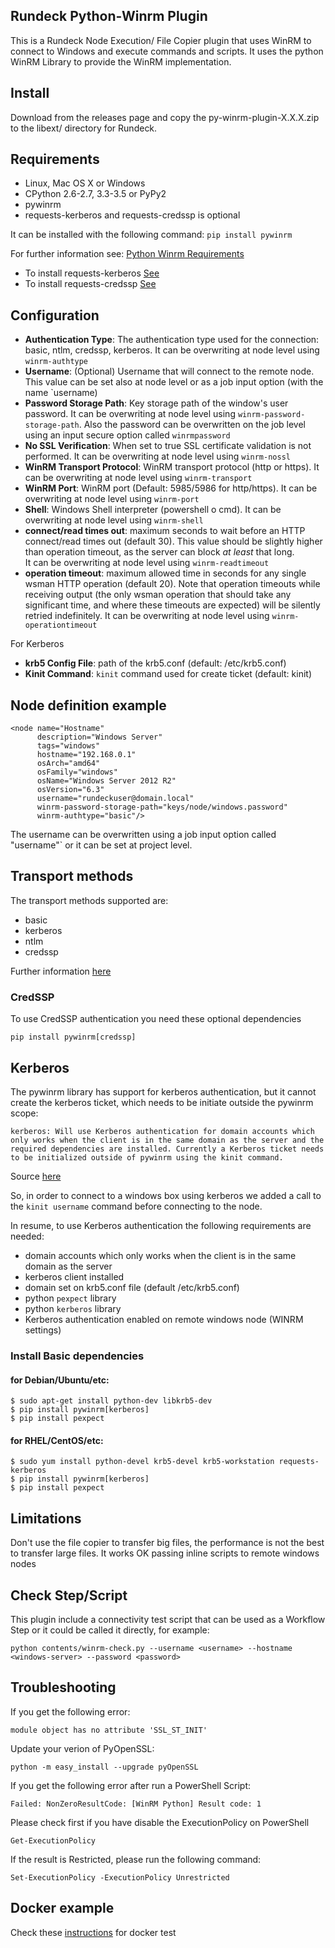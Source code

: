 ## Rundeck Python-Winrm Plugin

This is a Rundeck Node Execution/ File Copier plugin that uses WinRM to connect to Windows and execute commands and scripts. It uses the python WinRM Library to provide the WinRM implementation.

## Install 

Download from the releases page and copy the py-winrm-plugin-X.X.X.zip to the libext/ directory for Rundeck.

## Requirements

* Linux, Mac OS X or Windows
* CPython 2.6-2.7, 3.3-3.5 or PyPy2
* pywinrm
* requests-kerberos and requests-credssp is optional

It can be installed with the following command: `pip install pywinrm` 

For further information see: 
[Python Winrm Requirements](https://github.com/diyan/pywinrm/#requirements)

* To install requests-kerberos [See](https://github.com/diyan/pywinrm/#to-use-kerberos-authentication-you-need-these-optional-dependencies)
* To install requests-credssp  [See](https://github.com/diyan/pywinrm/#to-use-credssp-authentication-you-need-these-optional-dependencies)

## Configuration

* **Authentication Type**: The authentication type used for the connection: basic, ntlm, credssp, kerberos. It can be overwriting at node level using `winrm-authtype`
* **Username**: (Optional) Username that will connect to the remote node. This value can be set also at node level or as a job input option (with the name `username)
* **Password Storage Path**: Key storage path of the window's user password. It can be overwriting at node level using `winrm-password-storage-path`. 
  Also the password can be overwritten on the job level using an input secure option called `winrmpassword`
* **No SSL Verification**: When set to true SSL certificate validation is not performed.  It can be overwriting at node level using `winrm-nossl`
* **WinRM Transport Protocol**: WinRM transport protocol (http or https). It can be overwriting at node level using `winrm-transport`
* **WinRM Port**: WinRM port (Default: 5985/5986 for http/https). It can be overwriting at node level using `winrm-port`
* **Shell**: Windows Shell interpreter (powershell o cmd).  It can be overwriting at node level using `winrm-shell`
* **connect/read times out**: maximum seconds to wait before an HTTP connect/read times out (default 30). This value should be slightly higher than operation timeout, as the server can block *at least* that long.  
It can be overwriting at node level using `winrm-readtimeout`
* **operation timeout**: maximum allowed time in seconds for any single wsman HTTP operation (default 20). Note that operation timeouts while receiving output (the only wsman operation that should take any significant time, and where these timeouts are expected) will be silently retried indefinitely.
It can be overwriting at node level using `winrm-operationtimeout`

For Kerberos
* **krb5 Config File**: path of the krb5.conf (default: /etc/krb5.conf)
* **Kinit Command**: `kinit` command used for create ticket (default: kinit)

## Node definition example



```
<node name="Hostname" 
      description="Windows Server" 
      tags="windows" 
      hostname="192.168.0.1" 
      osArch="amd64" 
      osFamily="windows" 
      osName="Windows Server 2012 R2" 
      osVersion="6.3" 
      username="rundeckuser@domain.local" 
      winrm-password-storage-path="keys/node/windows.password"
      winrm-authtype="basic"/>
```
 
The username can be overwritten using a job input option called "username"` or it can be set at project level.
 
## Transport methods
The transport methods supported are:

* basic
* kerberos
* ntlm
* credssp

Further information [here](https://github.com/diyan/pywinrm#valid-transport-options)


### CredSSP

To use CredSSP authentication you need these optional dependencies
```
pip install pywinrm[credssp]
```

## Kerberos

The pywinrm library has support for kerberos authentication, but it cannot create the kerberos ticket, which needs to be initiate outside the pywinrm scope:

```
kerberos: Will use Kerberos authentication for domain accounts which only works when the client is in the same domain as the server and the required dependencies are installed. Currently a Kerberos ticket needs to be initialized outside of pywinrm using the kinit command.

```
Source [here](https://github.com/diyan/pywinrm#valid-transport-options)


So, in order to connect to a windows box using kerberos we added a call to the `kinit username` command before connecting to the node.

In resume, to use Kerberos authentication the following requirements are needed:

* domain accounts which only works when the client is in the same domain as the server
* kerberos client installed
* domain set on krb5.conf file (default /etc/krb5.conf)
* python `pexpect` library
* python `kerberos` library
* Kerberos authentication enabled on remote windows node (WINRM settings)

### Install Basic dependencies
#### for Debian/Ubuntu/etc:

```
$ sudo apt-get install python-dev libkrb5-dev
$ pip install pywinrm[kerberos]
$ pip install pexpect
```

#### for RHEL/CentOS/etc:
```
$ sudo yum install python-devel krb5-devel krb5-workstation requests-kerberos
$ pip install pywinrm[kerberos]
$ pip install pexpect
```


## Limitations
 
Don't use the file copier to transfer big files, the performance is not the best to transfer large files. It works OK passing inline scripts to remote windows nodes


## Check Step/Script

This plugin include a connectivity test script that can be used as a Workflow Step or it could be called it directly, for example:

```
python contents/winrm-check.py --username <username> --hostname <windows-server> --password <password>
```

## Troubleshooting

If you get the following error:

```
module object has no attribute 'SSL_ST_INIT'
```

Update your verion of PyOpenSSL:

```
python -m easy_install --upgrade pyOpenSSL
```
If you get the following error after run a PowerShell Script:
```
Failed: NonZeroResultCode: [WinRM Python] Result code: 1
```
Please check first if you have disable the ExecutionPolicy on PowerShell
```
Get-ExecutionPolicy
```
If the result is Restricted, please run the following command:
```
Set-ExecutionPolicy -ExecutionPolicy Unrestricted
```


## Docker example
Check these [instructions](docker/README.md) for docker test 
